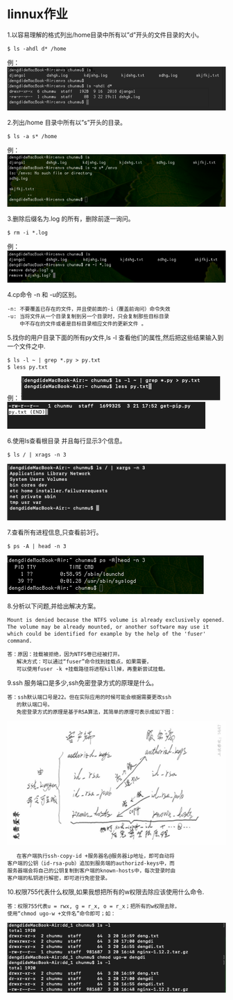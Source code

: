 # linnux作业
1.以容易理解的格式列出/home目录中所有以”d”开头的文件目录的大小。

```
$ ls -ahdl d* /home
```
例：
<img src="./1.png" />

2.列出/home 目录中所有以”s”开头的目录。

```
$ ls -a s* /home
```
 例：
<img src="./2.png" />

3.删除后缀名为.log 的所有，删除前逐一询问。

```
$ rm -i *.log
```
例：
<img src="./3.png" />

4.cp命令 -n 和 -u的区别。

```
-n: 不要覆盖已存在的文件，并且使前面的-i（覆盖前询问）命令失效
-u: 当将文件从一个目录复制到另一个目录时，只会复制那些目标目录
    中不存在的文件或者是目标目录相应文件的更新文件 。
```

5.找你的用户目录下面的所有py文件,ls -l 查看他们的属性,然后把这些结果输入到一个文件之中.

```
$ ls -l ~ | grep *.py > py.txt
$ less py.txt
```
例：
<img src="./5.1.png" />
<img src="./5.2.png" />

6.使用ls查看根目录 并且每行显示3个信息。

```
$ ls / | xrags -n 3
```
<img src="./6.png" />

7.查看所有进程信息,只查看前3行。

```
$ ps -A | head -n 3
```
<img src="./7.png" />

8.分析以下问题,并给出解决方案。

```
Mount is denied because the NTFS volume is already exclusively opened.
The volume may be already mounted, or another software may use it which could be identified for example by the help of the 'fuser' command.

```
```
答：原因：挂载被拒绝，因为NTFS卷已经被打开。
   解决方式：可以通过“fuser”命令找到挂载点，如果需要，
   可以使用fuser -k +挂载路径将进程kill掉，再重新尝试挂载。
```

9.ssh 服务端口是多少,ssh免密登录方式的原理是什么。

```
答：ssh默认端口号是22。但在实际应用的时候可能会根据需要更改ssh
   的默认端口号。
   免密登录方式的原理是基于RSA算法，其简单的原理可表示成如下图：
```
<img src="./9.png" />

```
   在客户端执行ssh-copy-id +服务器名@服务器ip地址，即可自动将
客户端的公钥（id-rsa-pub）追加到服务端的authorizd-keys中，而
服务器端会将自己的公钥复制到客户端的known-hosts中，每次登录时由
客户端的私钥进行解密，即可进行免密登录。
```

10.权限755代表什么权限,如果我想把所有的w权限去除应该使用什么命令.

```
答：权限755代表u = rwx, g = r_x, o = r_x；把所有的w权限去除，
使用“chmod ugo-w +文件名”命令即可；如：
```
<img src="./10.png" />















